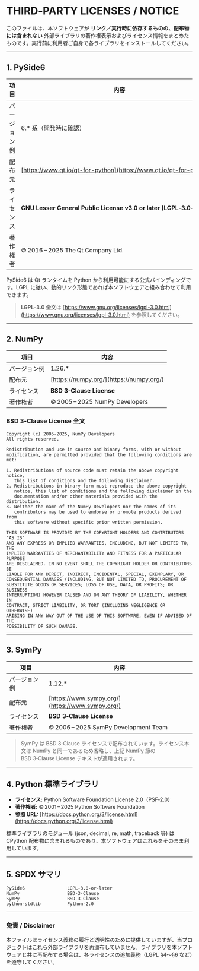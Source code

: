 # THIRD‑PARTY LICENSES / NOTICE

このファイルは、本ソフトウェアが **リンク／実行時に依存するものの、配布物には含まれない** 外部ライブラリの著作権表示およびライセンス情報をまとめたものです。実行前に利用者ご自身で各ライブラリをインストールしてください。

---

## 1. PySide6

| 項目     | 内容                                                                      |
| ------ | ----------------------------------------------------------------------- |
| バージョン例 | 6.\* 系（開発時に確認）                                                          |
| 配布元    | [https://www.qt.io/qt-for-python](https://www.qt.io/qt-for-python)      |
| ライセンス  | **GNU Lesser General Public License v3.0 or later (LGPL‑3.0‑or‑later)** |
| 著作権者   | © 2016 – 2025 The Qt Company Ltd.                                       |

PySide6 は Qt ランタイムを Python から利用可能にする公式バインディングです。LGPL に従い、動的リンク形態であれば本ソフトウェアと組み合わせて利用できます。

> **LGPL‑3.0 全文**は [https://www.gnu.org/licenses/lgpl-3.0.html](https://www.gnu.org/licenses/lgpl-3.0.html) を参照してください。

---

## 2. NumPy

| 項目     | 内容                                       |
| ------ | ---------------------------------------- |
| バージョン例 | 1.26.\*                                  |
| 配布元    | [https://numpy.org/](https://numpy.org/) |
| ライセンス  | **BSD 3‑Clause License**                 |
| 著作権者   | © 2005 – 2025 NumPy Developers           |

### BSD 3‑Clause License 全文

```
Copyright (c) 2005-2025, NumPy Developers
All rights reserved.

Redistribution and use in source and binary forms, with or without
modification, are permitted provided that the following conditions are met:

1. Redistributions of source code must retain the above copyright notice,
   this list of conditions and the following disclaimer.
2. Redistributions in binary form must reproduce the above copyright
   notice, this list of conditions and the following disclaimer in the
   documentation and/or other materials provided with the distribution.
3. Neither the name of the NumPy Developers nor the names of its
   contributors may be used to endorse or promote products derived from
   this software without specific prior written permission.

THIS SOFTWARE IS PROVIDED BY THE COPYRIGHT HOLDERS AND CONTRIBUTORS "AS IS"
AND ANY EXPRESS OR IMPLIED WARRANTIES, INCLUDING, BUT NOT LIMITED TO, THE
IMPLIED WARRANTIES OF MERCHANTABILITY AND FITNESS FOR A PARTICULAR PURPOSE
ARE DISCLAIMED. IN NO EVENT SHALL THE COPYRIGHT HOLDER OR CONTRIBUTORS BE
LIABLE FOR ANY DIRECT, INDIRECT, INCIDENTAL, SPECIAL, EXEMPLARY, OR
CONSEQUENTIAL DAMAGES (INCLUDING, BUT NOT LIMITED TO, PROCUREMENT OF
SUBSTITUTE GOODS OR SERVICES; LOSS OF USE, DATA, OR PROFITS; OR BUSINESS
INTERRUPTION) HOWEVER CAUSED AND ON ANY THEORY OF LIABILITY, WHETHER IN
CONTRACT, STRICT LIABILITY, OR TORT (INCLUDING NEGLIGENCE OR OTHERWISE)
ARISING IN ANY WAY OUT OF THE USE OF THIS SOFTWARE, EVEN IF ADVISED OF THE
POSSIBILITY OF SUCH DAMAGE.
```

---

## 3. SymPy

| 項目     | 内容                                               |
| ------ | ------------------------------------------------ |
| バージョン例 | 1.12.\*                                          |
| 配布元    | [https://www.sympy.org/](https://www.sympy.org/) |
| ライセンス  | **BSD 3‑Clause License**                         |
| 著作権者   | © 2006 – 2025 SymPy Development Team             |

> SymPy は BSD 3‑Clause ライセンスで配布されています。ライセンス本文は NumPy と同一であるため省略し、上記 NumPy 節の BSD 3‑Clause License テキストが適用されます。

---

## 4. Python 標準ライブラリ

* **ライセンス:** Python Software Foundation License 2.0（PSF‑2.0）
* **著作権者:** © 2001 – 2025 Python Software Foundation
* **参照 URL:** [https://docs.python.org/3/license.html](https://docs.python.org/3/license.html)

標準ライブラリのモジュール (json, decimal, re, math, traceback 等) は CPython 配布物に含まれるものであり、本ソフトウェアはこれらをそのまま利用しています。

---

## 5. SPDX サマリ

```
PySide6                LGPL-3.0-or-later
NumPy                  BSD-3-Clause
SymPy                  BSD-3-Clause
python-stdlib          Python-2.0
```

---

### 免責 / Disclaimer

本ファイルはライセンス義務の履行と透明性のために提供していますが、当プロジェクトはこれら外部ライブラリを再頒布していません。ライブラリを本ソフトウェアと共に再配布する場合は、各ライセンスの追加義務（LGPL §4〜§6 など）を遵守してください。
